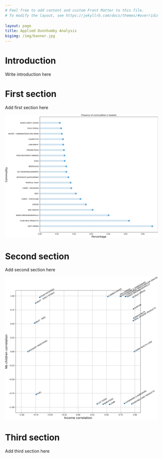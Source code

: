 ```yaml
---
# Feel free to add content and custom Front Matter to this file.
# To modify the layout, see https://jekyllrb.com/docs/themes/#overriding-theme-defaults

layout: page
title: Applied Dunnhumby Analysis
bigimg: /img/banner.jpg
---
```


# Introduction

Write introduction here

# First section

Add first section here

![plot2](img/plot2.png)

# Second section

Add second section here

![correlations](img/correlations.png)

# Third section

Add third section here
